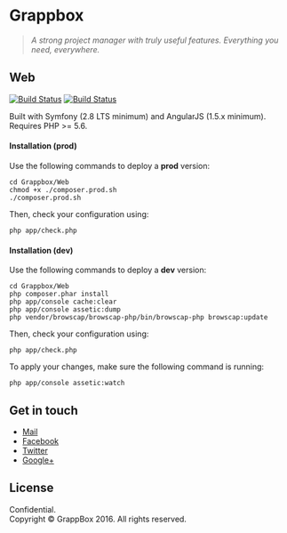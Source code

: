# Grappbox

> *A strong project manager with truly useful features. Everything you need, everywhere.*

## Web
[![Build Status](https://travis-ci.com/nadeaul/Grappbox.svg?token=dspdMqgVdesbJX4HTxUY&branch=Web-dev)](https://travis-ci.com/nadeaul/Grappbox)
[![Build Status](https://travis-ci.com/nadeaul/Grappbox.svg?token=dspdMqgVdesbJX4HTxUY&branch=Web-prod)](https://travis-ci.com/nadeaul/Grappbox)

Built with Symfony (2.8 LTS minimum) and AngularJS (1.5.x minimum).<br>
Requires PHP >= 5.6.

#### Installation (prod)
Use the following commands to deploy a **prod** version:
```
cd Grappbox/Web
chmod +x ./composer.prod.sh
./composer.prod.sh
```
Then, check your configuration using:
```
php app/check.php
```

#### Installation (dev)
Use the following commands to deploy a **dev** version:
```
cd Grappbox/Web
php composer.phar install
php app/console cache:clear
php app/console assetic:dump
php vendor/browscap/browscap-php/bin/browscap-php browscap:update
```
Then, check your configuration using:
```
php app/check.php
```
To apply your changes, make sure the following command is running:
```
php app/console assetic:watch
```

## Get in touch

- [Mail]
- [Facebook]
- [Twitter]
- [Google+]

## License
Confidential.<br>
Copyright &copy; GrappBox 2016. All rights reserved.

   [Mail]: <mailto:grappbox@gmail.com>
   [Facebook]:  <https://facebook.com/grappbox>
   [Twitter]: <https://twitter.com/grappbox>
   [Google+]: <https://plus.google.com/115657691021326143456>
